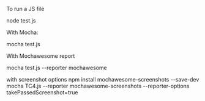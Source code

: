 To run a JS file

node test.js

With Mocha:

mocha test.js

With Mochawesome report 

mocha test.js  --reporter mochawesome

with screenshot options
npm install mochawesome-screenshots --save-dev
mocha TC4.js --reporter mochawesome-screenshots --reporter-options takePassedScreenshot=true